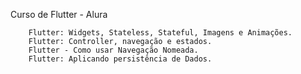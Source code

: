 Curso de Flutter - Alura

        Flutter: Widgets, Stateless, Stateful, Imagens e Animações.
        Flutter: Controller, navegação e estados.
        Flutter - Como usar Navegação Nomeada.
        Flutter: Aplicando persistência de Dados.